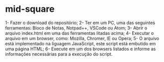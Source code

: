 # mid-square
1- Fazer o download do repositório;
2- Ter em um PC, uma das seguintes ferramentas: Bloco de Notas, Notpad++, VSCode ou Atom;
3- Abrir o arquivo index.html em uma das ferramentas litadas acima;
4- Executar o arquivo em um browser, como: Mozilla, Chromer, IE ou Opera;
5- O arquivo está implementado na liguagem JavaScript, este script está embutido em uma página HTML;
6- Execute em um dos browsers listados e informe as informações necessárias para a execução do script.
